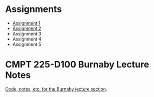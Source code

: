 # Assignments

- [Assignment 1](assignments/a1)
- [Assignment 2](assignments/a2)
- Assignment 3
- Assignment 4
- Assignment 5

# CMPT 225-D100 Burnaby Lecture Notes

[Code, notes, etc. for the Burnaby lecture section](lecture_notes).
